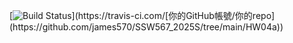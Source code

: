 [![Build Status](https://travis-ci.com/[你的GitHub帳號/你的repo.svg?branch=hw4a_branch](https://github.com/james570/SSW567_2025S/tree/main/HW04a))](https://travis-ci.com/[你的GitHub帳號/你的repo](https://github.com/james570/SSW567_2025S/tree/main/HW04a))
